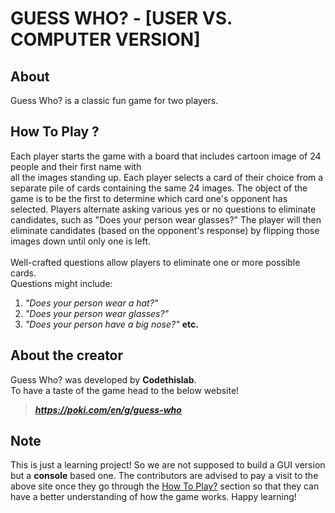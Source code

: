 # GUESS WHO? - [USER VS. COMPUTER VERSION]

## About
Guess Who? is a classic fun game for two players.

## How To Play ?
Each player starts the game with a board that includes cartoon image of 24 people and their first name with <br> all the images standing up. Each player selects a card of their choice from a separate pile of cards containing the
same 24 images. The object of the game is to be the first to determine which card one's opponent has selected. Players alternate asking various yes or no questions to eliminate candidates, such as "Does your person wear glasses?" The player will then eliminate candidates (based on the opponent's response) by flipping those images down until only one is left. <br><br> Well-crafted questions allow players to eliminate one or more possible cards. <br> Questions might include:

1. *"Does your person wear a hat?"*
2. *"Does your person wear glasses?"*
3. *"Does your person have a big nose?"* **etc.**

## About the creator
Guess Who? was developed by **Codethislab**. <br> 
To have a taste of the game head to the below website!
> ***https://poki.com/en/g/guess-who***

## Note
This is just a learning project! So we are not supposed to build a GUI version
but a **console** based one. The contributors are advised to pay a visit to the above site once they go through the [How To Play?](#how-to-play-) section so that they can have a better understanding of how the game works. Happy learning!
